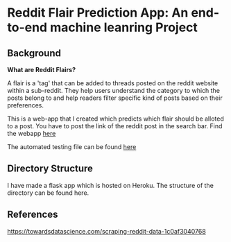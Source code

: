 # Reddit Flair Prediction App: An end-to-end machine leanring Project

## Background 

**What are Reddit Flairs?**

A flair is a 'tag' that can be added to threads posted on the reddit website within a sub-reddit. They help users understand the category to which the posts belong to and help readers filter specific kind of posts based on their preferences.

This is a web-app that I created which predicts which flair should be alloted to a post. You have to post the link of the reddit post in the search bar. Find the webapp [here](https://flair-prediction-app.herokuapp.com/)

The automated testing file can be found [here](https://automated-testing-endpoint.herokuapp.com/)
## Directory Structure 
I have made a flask app which is hosted on Heroku. The structure of the directory can be found here. 


## References

https://towardsdatascience.com/scraping-reddit-data-1c0af3040768

